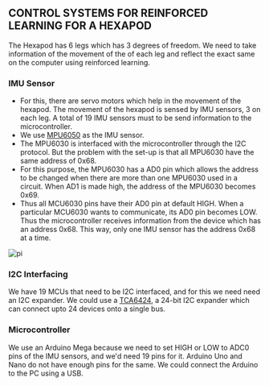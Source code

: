## CONTROL SYSTEMS FOR REINFORCED LEARNING FOR A HEXAPOD

The Hexapod has 6 legs which has 3 degrees of freedom. We need to take information of the movement of the of each leg and reflect the exact same on the computer using reinforced learning.

### IMU Sensor
* For this, there are servo motors which help in the movement of the hexapod. The movement of the hexapod is sensed by IMU sensors, 3 on each leg. A total of 19 IMU sensors must to be send information to the microcontroller. 
* We use [MPU6050](https://components101.com/sensors/mpu6050-module) as the IMU sensor.
* The MPU6030 is interfaced with the microcontroller through the I2C protocol. But the problem with the set-up is that all MPU6030 have the same address of 0x68. 
* For this purpose, the MPU6030 has a AD0 pin which allows the address to be changed when there are more than one MPU6030 used in a circuit. When AD1 is made high, the address of the MPU6030 becomes 0x69.
* Thus all MCU6030 pins have their AD0 pin at default HIGH. When a particular MCU6030 wants to communicate, its AD0 pin becomes LOW. Thus the microcontroller receives information from the device which has an address 0x68. This way, only one IMU sensor has the address 0x68 at a time.

![pi](https://components101.com/sites/default/files/component_pin/MPU6050-Pinout.png)

### I2C Interfacing
We have 19 MCUs that need to be I2C interfaced, and for this we need need an I2C expander. We could use a [TCA6424](https://www.ti.com/lit/ds/symlink/tca6424a.pdf?&ts=1589644182823), a 24-bit I2C expander which can connect upto 24 devices onto a single bus. 

### Microcontroller
We use an Arduino Mega because we need to set HIGH or LOW to ADC0 pins of the IMU sensors, and we'd need 19 pins for it. Arduino Uno and Nano do not have enough pins for the same. We could connect the Arduino to the PC using a USB. 


